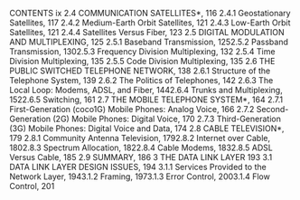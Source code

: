 CONTENTS ix
2.4 COMMUNICATION SATELLITES*, 116
2.4.1 Geostationary Satellites, 117
2.4.2 Medium-Earth Orbit Satellites, 121
2.4.3 Low-Earth Orbit Satellites, 121
2.4.4 Satellites Versus Fiber, 123
2.5 DIGITAL MODULATION AND MULTIPLEXING, 125
2.5.1 Baseband Transmission, 1252.5.2 Passband Transmission, 1302.5.3 Frequency Division Multiplexing, 132
2.5.4 Time Division Multiplexing, 135
2.5.5 Code Division Multiplexing, 135
2.6 THE PUBLIC SWITCHED TELEPHONE NETWORK, 138
2.6.1 Structure of the Telephone System, 139
2.6.2 The Politics of Telephones, 142
2.6.3 The Local Loop: Modems, ADSL, and Fiber, 1442.6.4 Trunks and Multiplexing, 1522.6.5 Switching, 161
2.7 THE MOBILE TELEPHONE SYSTEM*, 164
2.7.1 First-Generation (coco1G) Mobile Phones: Analog Voice, 166
2.7.2 Second-Generation (2G) Mobile Phones: Digital Voice, 170
2.7.3 Third-Generation (3G) Mobile Phones: Digital Voice and Data, 174
2.8 CABLE TELEVISION*, 179
2.8.1 Community Antenna Television, 1792.8.2 Internet over Cable, 1802.8.3 Spectrum Allocation, 1822.8.4 Cable Modems, 1832.8.5 ADSL Versus Cable, 185
2.9 SUMMARY, 186
3 THE DATA LINK LAYER 193
3.1 DATA LINK LAYER DESIGN ISSUES, 194
3.1.1 Services Provided to the Network Layer, 1943.1.2 Framing, 1973.1.3 Error Control, 2003.1.4 Flow Control, 201